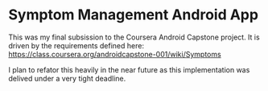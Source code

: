 # Symptom Management Android App

This was my final subsission to the Coursera Android Capstone project.  It is driven by the requirements defined here: https://class.coursera.org/androidcapstone-001/wiki/Symptoms

I plan to refator this heavily in the near future as this implementation was delived under a very tight deadline.
